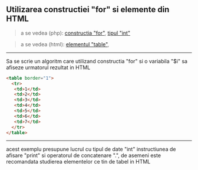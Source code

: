 ## Utilizarea constructiei "for" si elemente din HTML
> a se vedea (php):
[constructia "for"](http://php.net/manual/ro/control-structures.for.php),
[tipul "int"](http://php.net/manual/ro/language.types.integer.php)

> a se vedea (html):
[elementul "table"](http://htmlbook.ru/html/table),
---
Sa se scrie un algoritm care utilizand constructia "for" si o variabila "$i"
sa afiseze urmatorul rezultat in HTML
```html
<table border="1">
  <tr>
   <td>1</td>
   <td>2</td>
   <td>3</td>
   <td>4</td>
   <td>5</td>
   <td>6</td>
   <td>7</td>
  </tr>
</table>
```

---
acest exemplu presupune lucrul cu tipul de date "int" instructiunea de afisare
"print" si operatorul de concatenare ".", de asemeni este recomandata studierea elementelor ce tin de tabel in HTML
